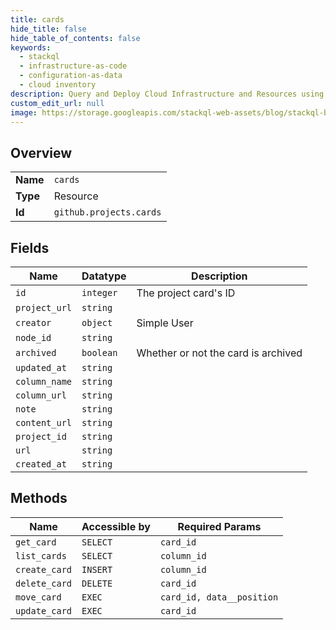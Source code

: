```yaml
---
title: cards
hide_title: false
hide_table_of_contents: false
keywords:
  - stackql
  - infrastructure-as-code
  - configuration-as-data
  - cloud inventory
description: Query and Deploy Cloud Infrastructure and Resources using SQL
custom_edit_url: null
image: https://storage.googleapis.com/stackql-web-assets/blog/stackql-blog-post-featured-image.png
---
```

  
    

## Overview
<table><tbody>
<tr><td><b>Name</b></td><td><code>cards</code></td></tr>
<tr><td><b>Type</b></td><td>Resource</td></tr>
<tr><td><b>Id</b></td><td><code>github.projects.cards</code></td></tr>
</tbody></table>

## Fields
| Name | Datatype | Description |
| ---- | -------- | ----------- |
| `id` | `integer` | The project card's ID |
| `project_url` | `string` |  |
| `creator` | `object` | Simple User |
| `node_id` | `string` |  |
| `archived` | `boolean` | Whether or not the card is archived |
| `updated_at` | `string` |  |
| `column_name` | `string` |  |
| `column_url` | `string` |  |
| `note` | `string` |  |
| `content_url` | `string` |  |
| `project_id` | `string` |  |
| `url` | `string` |  |
| `created_at` | `string` |  |
## Methods
| Name | Accessible by | Required Params |
| ---- | ------------- | --------------- |
| `get_card` | `SELECT` | `card_id` |
| `list_cards` | `SELECT` | `column_id` |
| `create_card` | `INSERT` | `column_id` |
| `delete_card` | `DELETE` | `card_id` |
| `move_card` | `EXEC` | `card_id, data__position` |
| `update_card` | `EXEC` | `card_id` |
